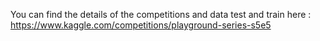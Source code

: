 You can find the details of the competitions and data test and train here : https://www.kaggle.com/competitions/playground-series-s5e5
